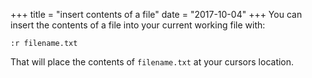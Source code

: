 +++
title = "insert contents of a file"
date = "2017-10-04"
+++
You can insert the contents of a file into your current working file with:

```vim
:r filename.txt
```

That will place the contents of `filename.txt` at your cursors location.

